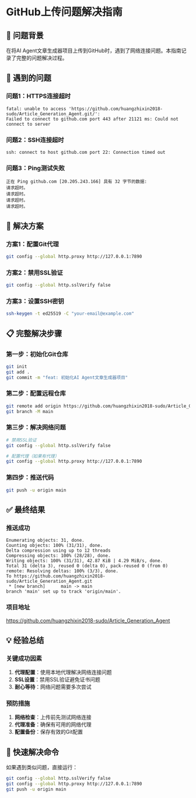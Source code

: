 # GitHub上传问题解决指南

## 🎯 问题背景

在将AI Agent文章生成器项目上传到GitHub时，遇到了网络连接问题。本指南记录了完整的问题解决过程。

## 🚨 遇到的问题

### 问题1：HTTPS连接超时
```
fatal: unable to access 'https://github.com/huangzhixin2018-sudo/Article_Generation_Agent.git/': 
Failed to connect to github.com port 443 after 21121 ms: Could not connect to server
```

### 问题2：SSH连接超时
```
ssh: connect to host github.com port 22: Connection timed out
```

### 问题3：Ping测试失败
```
正在 Ping github.com [20.205.243.166] 具有 32 字节的数据:
请求超时。
请求超时。
请求超时。
请求超时。
```

## 🔧 解决方案

### 方案1：配置Git代理
```bash
git config --global http.proxy http://127.0.0.1:7890
```

### 方案2：禁用SSL验证
```bash
git config --global http.sslVerify false
```

### 方案3：设置SSH密钥
```bash
ssh-keygen -t ed25519 -C "your-email@example.com"
```

## 📋 完整解决步骤

### 第一步：初始化Git仓库
```bash
git init
git add .
git commit -m "feat: 初始化AI Agent文章生成器项目"
```

### 第二步：配置远程仓库
```bash
git remote add origin https://github.com/huangzhixin2018-sudo/Article_Generation_Agent.git
git branch -M main
```

### 第三步：解决网络问题
```bash
# 禁用SSL验证
git config --global http.sslVerify false

# 配置代理（如果有代理）
git config --global http.proxy http://127.0.0.1:7890
```

### 第四步：推送代码
```bash
git push -u origin main
```

## ✅ 最终结果

### 推送成功
```
Enumerating objects: 31, done.
Counting objects: 100% (31/31), done.
Delta compression using up to 12 threads
Compressing objects: 100% (28/28), done.
Writing objects: 100% (31/31), 42.87 KiB | 4.29 MiB/s, done.
Total 31 (delta 3), reused 0 (delta 0), pack-reused 0 (from 0)
remote: Resolving deltas: 100% (3/3), done.
To https://github.com/huangzhixin2018-sudo/Article_Generation_Agent.git
 * [new branch]      main -> main
branch 'main' set up to track 'origin/main'.
```

### 项目地址
https://github.com/huangzhixin2018-sudo/Article_Generation_Agent

## 💡 经验总结

### 关键成功因素
1. **代理配置**：使用本地代理解决网络连接问题
2. **SSL设置**：禁用SSL验证避免证书问题
3. **耐心等待**：网络问题需要多次尝试

### 预防措施
1. **网络检查**：上传前先测试网络连接
2. **代理准备**：确保有可用的网络代理
3. **配置备份**：保存有效的Git配置

## 🚀 快速解决命令

如果遇到类似问题，直接运行：
```bash
git config --global http.sslVerify false
git config --global http.proxy http://127.0.0.1:7890
git push -u origin main
```